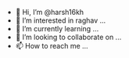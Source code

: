 - 👋 Hi, I’m @harsh16kh
- 👀 I’m interested in raghav ...
- 🌱 I’m currently learning ...
- 💞️ I’m looking to collaborate on ...
- 📫 How to reach me ...

<!---
harsh16kh/harsh16kh is a ✨ special ✨ repository because its `README.md` (this file) appears on your GitHub profile.
You can click the Preview link to take a look at your changes.
--->
